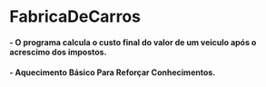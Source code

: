 # FabricaDeCarros

#### - O programa calcula o custo final do valor de um veiculo após o acrescimo dos impostos.
#### - Aquecimento Básico Para Reforçar Conhecimentos.
